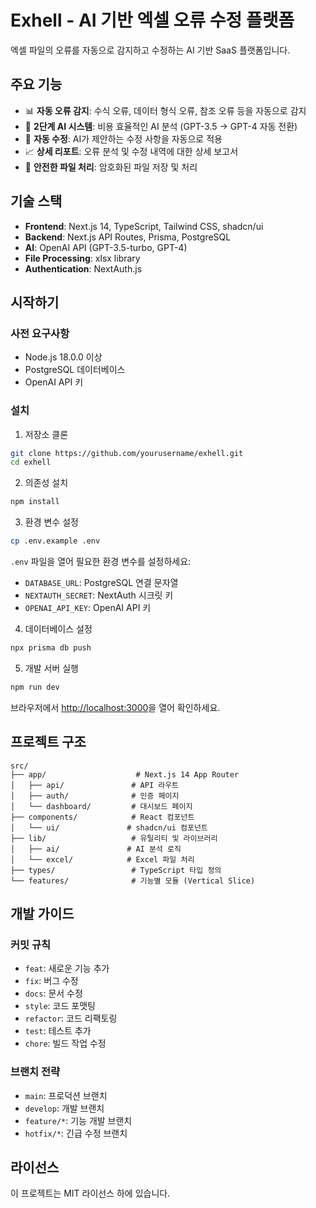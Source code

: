 # Exhell - AI 기반 엑셀 오류 수정 플랫폼

엑셀 파일의 오류를 자동으로 감지하고 수정하는 AI 기반 SaaS 플랫폼입니다.

## 주요 기능

- 📊 **자동 오류 감지**: 수식 오류, 데이터 형식 오류, 참조 오류 등을 자동으로 감지
- 🤖 **2단계 AI 시스템**: 비용 효율적인 AI 분석 (GPT-3.5 → GPT-4 자동 전환)
- 🔧 **자동 수정**: AI가 제안하는 수정 사항을 자동으로 적용
- 📈 **상세 리포트**: 오류 분석 및 수정 내역에 대한 상세 보고서
- 💾 **안전한 파일 처리**: 암호화된 파일 저장 및 처리

## 기술 스택

- **Frontend**: Next.js 14, TypeScript, Tailwind CSS, shadcn/ui
- **Backend**: Next.js API Routes, Prisma, PostgreSQL
- **AI**: OpenAI API (GPT-3.5-turbo, GPT-4)
- **File Processing**: xlsx library
- **Authentication**: NextAuth.js

## 시작하기

### 사전 요구사항

- Node.js 18.0.0 이상
- PostgreSQL 데이터베이스
- OpenAI API 키

### 설치

1. 저장소 클론
```bash
git clone https://github.com/yourusername/exhell.git
cd exhell
```

2. 의존성 설치
```bash
npm install
```

3. 환경 변수 설정
```bash
cp .env.example .env
```

`.env` 파일을 열어 필요한 환경 변수를 설정하세요:
- `DATABASE_URL`: PostgreSQL 연결 문자열
- `NEXTAUTH_SECRET`: NextAuth 시크릿 키
- `OPENAI_API_KEY`: OpenAI API 키

4. 데이터베이스 설정
```bash
npx prisma db push
```

5. 개발 서버 실행
```bash
npm run dev
```

브라우저에서 [http://localhost:3000](http://localhost:3000)을 열어 확인하세요.

## 프로젝트 구조

```
src/
├── app/                    # Next.js 14 App Router
│   ├── api/               # API 라우트
│   ├── auth/              # 인증 페이지
│   └── dashboard/         # 대시보드 페이지
├── components/            # React 컴포넌트
│   └── ui/               # shadcn/ui 컴포넌트
├── lib/                   # 유틸리티 및 라이브러리
│   ├── ai/               # AI 분석 로직
│   └── excel/            # Excel 파일 처리
├── types/                 # TypeScript 타입 정의
└── features/              # 기능별 모듈 (Vertical Slice)
```

## 개발 가이드

### 커밋 규칙

- `feat`: 새로운 기능 추가
- `fix`: 버그 수정
- `docs`: 문서 수정
- `style`: 코드 포맷팅
- `refactor`: 코드 리팩토링
- `test`: 테스트 추가
- `chore`: 빌드 작업 수정

### 브랜치 전략

- `main`: 프로덕션 브랜치
- `develop`: 개발 브랜치
- `feature/*`: 기능 개발 브랜치
- `hotfix/*`: 긴급 수정 브랜치

## 라이선스

이 프로젝트는 MIT 라이선스 하에 있습니다.